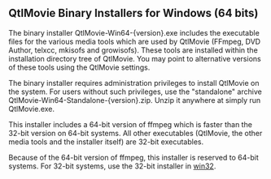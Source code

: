 QtlMovie Binary Installers for Windows (64 bits)
------------------------------------------------

The binary installer QtlMovie-Win64-{version}.exe includes the executable
files for the various media tools which are used by QtlMovie (FFmpeg, DVD
Author, telxcc, mkisofs and growisofs). These tools are installed within
the installation directory tree of QtlMovie. You may point to alternative
versions of these tools using the QtlMovie settings.

The binary installer requires administration privileges to install QtlMovie
on the system. For users without such privileges, use the "standalone"
archive QtlMovie-Win64-Standalone-{version}.zip. Unzip it anywhere at
simply run QtlMovie.exe.

This installer includes a 64-bit version of ffmpeg which is faster than
the 32-bit version on 64-bit systems. All other executables (QtlMovie,
the other media tools and the installer itself) are 32-bit executables.

Because of the 64-bit version of ffmpeg, this installer is reserved to
64-bit systems. For 32-bit systems, use the 32-bit installer in
[win32](http://sourceforge.net/projects/qtlmovie/files/win32/).

